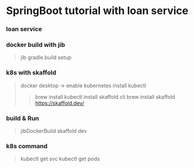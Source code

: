 # SpringBoot tutorial with loan service

### loan service

### docker build with jib
> jib gradle.build setup

### k8s with skaffold
> docker desktop -> enable kubernetes
> install kubectl 
> > brew install kubectl
> install skaffold cli 
> > brew install skaffold
> > https://skaffold.dev/

### build & Run
> jibDockerBuild
> skaffold dev

### k8s command
> kubectl get svc
> kubectl get pods
